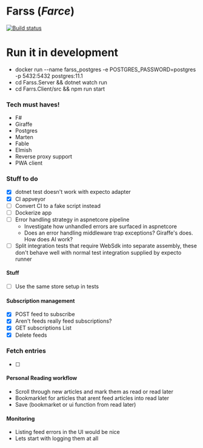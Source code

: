 # Farss (_Farce_)

[![Build status](https://ci.appveyor.com/api/projects/status/0acrgm8eq2xjrws0?svg=true)](https://ci.appveyor.com/project/ChrisJansson/farss)

# Run it in development
* docker run --name farss_postgres -e POSTGRES_PASSWORD=postgres -p 5432:5432 postgres:11.1
* cd Farss.Server && dotnet watch run
* cd Farrs.Client/src && npm run start

### Tech must haves!
* F#
* Giraffe
* Postgres
* Marten
* Fable
* Elmish
* Reverse proxy support
* PWA client

### Stuff to do

- [x] dotnet test doesn't work with expecto adapter
- [x] CI appveyor
- [ ] Convert CI to a fake script instead
- [ ] Dockerize app
- [ ] Error handling strategy in aspnetcore pipeline
    * Investigate how unhandled errors are surfaced in aspnetcore
    * Does an error handling middleware trap exceptions?
        Giraffe's does.
        How does AI work?
- [ ] Split integration tests that require WebSdk into separate assembly, these don't behave well with normal test integration supplied by expecto runner

#### Stuff
- [ ] Use the same store setup in tests

#### Subscription management
- [x] POST feed to subscribe
- [x] Aren't feeds really feed subscriptions? 
- [x] GET subscriptions List
- [x] Delete feeds

### Fetch entries
- [ ] 

#### Personal Reading workflow
* Scroll through new articles and mark them as read or read later
* Bookmarklet for articles that arent feed articles into read later
* Save (bookmarket or ui function from read later)

#### Monitoring
* Listing feed errors in the UI would be nice
* Lets start with logging them at all

